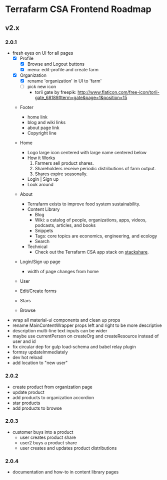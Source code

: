 # Terrafarm CSA Frontend Roadmap

## v2.x

### 2.0.1

- fresh eyes on UI for all pages
  - [x] Profile
    - [x] Browse and Logout buttons
    - [x] menu: edit-profile and create farm
  - [x] Organization
    - [x] rename 'organization' in UI to 'farm'
    - [ ] pick new icon
      * torii gate by freepik: http://www.flaticon.com/free-icon/torii-gate_68189#term=gate&page=1&position=15

  - Footer
    - home link
    - blog and wiki links
    - about page link
    - Copyright line
  - Home
    - Logo large icon centered with large name centered below
    - How it Works
      1. Farmers sell product shares.
      2. Shareholders receive periodic distributions of farm output.
      3. Shares expire seasonally.
    - Login    |    Sign up
    - Look around
  - About
    - Terrafarm exists to improve food system sustainability.
    - Content Library
      - Blog
      - Wiki: a catalog of people, organizations, apps, videos, podcasts, articles, and books
      - Snippets
      - Tags: core topics are economics, engineering, and ecology
      - Search
    - Technical
      - Check out the Terrafarm CSA app stack on [stackshare](link).
  - Login/Sign up page
    - width of page changes from home





   - User
  - Edit/Create forms
  - Stars
  - Browse
- wrap all material-ui components and clean up props
- rename MainContentWrapper props left and right to be more descriptive
- description multi-line text inputs can be wider
- maybe use currentPerson on createOrg and createResource instead of user and id
- fix circular dep for gulp load-schema and babel relay plugin
- formsy updateImmediately
- dev hot reload
- add location to "new user"

### 2.0.2

- create product from organization page
- update product
- add products to organization accordion
- star products
- add products to browse

### 2.0.3

- customer buys into a product
  - user creates product share
  - user2 buys a product share
  - user creates and updates product distributions

### 2.0.4

- documentation and how-to in content library pages
